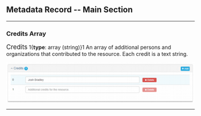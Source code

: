 ## Metadata Record -- Main Section
---

### Credits Array

<span class="md-panel" style="font-size: larger">Credits</span> 1{**type**: array (string)}1 An array of additional persons and organizations that contributed to the resource. Each credit is a text string.

![Credits Panel](/assets/reference/edit-objects/main/credits.png)

---
